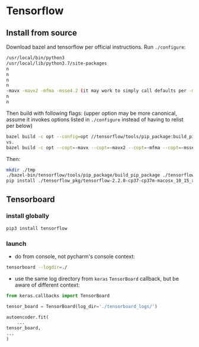 # Tensorflow

## Install from source

Download bazel and tensorflow per official instructions. Run `./configure`:

```bash
/usr/local/bin/python3
/usr/local/lib/python3.7/site-packages
n
n
n
n
-mavx -mavx2 -mfma -msse4.2 (it may work to simply call defaults per -march-native in combination with --config=opt flag below...)
n
n
```

Then build with following flags:
(upper option may be more canonical, assume it invokes options listed in `./configure` instead of having to relist per
below)

```bash
bazel build -c opt --config=opt //tensorflow/tools/pip_package:build_pip_package
vs.
bazel build -c opt --copt=-mavx --copt=-mavx2 --copt=-mfma --copt=-msse4.2 //tensorflow/tools/pip_package:build_pip_package
```

Then:

```bash
mkdir ./tmp
./bazel-bin/tensorflow/tools/pip_package/build_pip_package ./tensorflow_pkg
pip install ./tensorflow_pkg/tensorflow-2.2.0-cp37-cp37m-macosx_10_15_x86_64.whl
```

## Tensorboard

### install globally

```bash
pip3 install tensorflow
```

### launch

- do from console, not pycharm's console context:

```bash
tensorboard --logdir=./
```

- use the same log directory from `keras` `TensorBoard` callback, but be aware of different context:

```python
from keras.callbacks import TensorBoard

tensor_board = TensorBoard(log_dir='./tensorboard_logs/')

autoencoder.fit(
    ...
tensor_board,
...
)
```